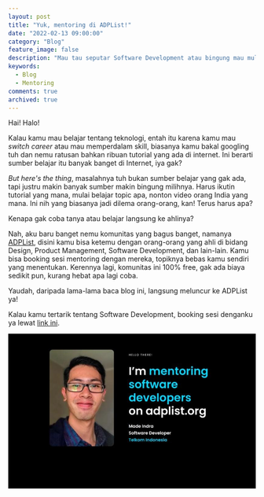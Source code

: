 ```yaml
---
layout: post
title: "Yuk, mentoring di ADPList!"
date: "2022-02-13 09:00:00"
category: "Blog"
feature_image: false
description: "Mau tau seputar Software Development atau bingung mau mulai belajar darimana? Ini dia salah satu jalan keluarnya!"
keywords:
  - Blog
  - Mentoring
comments: true
archived: true
---
```


Hai! Halo!

Kalau kamu mau belajar tentang teknologi, entah itu karena kamu mau *switch career* atau mau memperdalam skill, biasanya kamu bakal googling tuh dan nemu ratusan bahkan ribuan tutorial yang ada di internet. Ini berarti sumber belajar itu banyak banget di Internet, iya gak?

*But here's the thing*, masalahnya tuh bukan sumber belajar yang gak ada, tapi justru makin banyak sumber makin bingung milihnya. Harus ikutin tutorial yang mana, mulai belajar topic apa, nonton video orang India yang mana. Ini nih yang biasanya jadi dilema orang-orang, kan! Terus harus apa? 

Kenapa gak coba tanya atau belajar langsung ke ahlinya?

Nah, aku baru banget nemu komunitas yang bagus banget, namanya [ADPList](https://apdlist.org), disini kamu bisa ketemu dengan orang-orang yang ahli di bidang Design, Product Management, Software Development, dan lain-lain. Kamu bisa booking sesi mentoring dengan mereka, topiknya bebas kamu sendiri yang menentukan. Kerennya lagi, komunitas ini 100% free, gak ada biaya sedikit pun, kurang hebat apa lagi coba.

Yaudah, daripada lama-lama baca blog ini, langsung meluncur ke ADPList ya!

Kalau kamu tertarik tentang Software Development, booking sesi denganku ya lewat [link ini](https://adplist.org/mentors/made-indra).

![ADPList Swag](/assets/others/adplist-mentor-swag.jpeg)